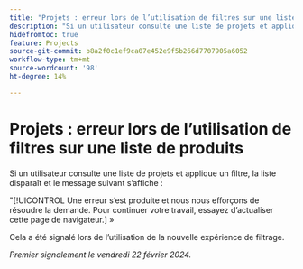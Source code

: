 ```yaml
---
title: "Projets : erreur lors de l’utilisation de filtres sur une liste de produits"
description: "Si un utilisateur consulte une liste de projets et applique un filtre, la liste disparaît et un message d’erreur s’affiche."
hidefromtoc: true
feature: Projects
source-git-commit: b8a2f0c1ef9ca07e452e9f5b266d7707905a6052
workflow-type: tm+mt
source-wordcount: '98'
ht-degree: 14%

---
```



# Projets : erreur lors de l’utilisation de filtres sur une liste de produits

Si un utilisateur consulte une liste de projets et applique un filtre, la liste disparaît et le message suivant s’affiche :

&quot;[!UICONTROL Une erreur s’est produite et nous nous efforçons de résoudre la demande. Pour continuer votre travail, essayez d’actualiser cette page de navigateur.] »

Cela a été signalé lors de l’utilisation de la nouvelle expérience de filtrage.

_Premier signalement le vendredi 22 février 2024._
